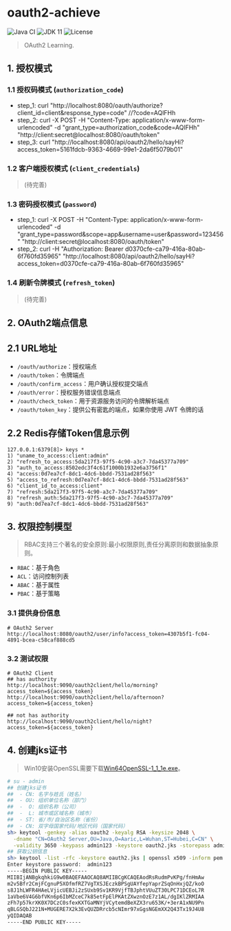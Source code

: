 # oauth2-achieve

![Java CI](https://github.com/aaric/oauth2-achieve/workflows/Java%20CI/badge.svg)
![JDK 11](https://img.shields.io/badge/JDK-11-brightgreen.svg)
![License](https://img.shields.io/badge/License-MIT-green.svg)

> OAuth2 Learning.

## 1. 授权模式

### 1.1 授权码模式 (`authorization_code`)

- step_1: curl "http://localhost:8080/oauth/authorize?client_id=client&response_type=code"  //?code=AQlFHh
- step_2: curl -X POST -H "Content-Type: application/x-www-form-urlencoded" -d "grant_type=authorization_code&code=AQlFHh" "http://client:secret@localhost:8080/oauth/token"
- step_3: curl "http://localhost:8080/api/oauth2/hello/sayHi?access_token=5161fdcb-9363-4669-99e1-2da6f5079b01"

### 1.2 客户端授权模式 (`client_credentials`)

> (待完善)

### 1.3 密码授权模式 (`password`)

- step_1: curl -X POST -H "Content-Type: application/x-www-form-urlencoded" -d "grant_type=password&scope=app&username=user&password=123456" "http://client:secret@localhost:8080/oauth/token"
- step_2: curl -H "Authorization: Bearer d0370cfe-ca79-416a-80ab-6f760fd35965" "http://localhost:8080/api/oauth2/hello/sayHi?access_token=d0370cfe-ca79-416a-80ab-6f760fd35965"

### 1.4 刷新令牌模式 (`refresh_token`)

> (待完善)

## 2. OAuth2端点信息

## 2.1 URL地址

- `/oauth/authorize`：授权端点
- `/oauth/token`：令牌端点
- `/oauth/confirm_access`：用户确认授权提交端点
- `/oauth/error`：授权服务错误信息端点
- `/oauth/check_token`：用于资源服务访问的令牌解析端点
- `/oauth/token_key`：提供公有密匙的端点，如果你使用 JWT 令牌的话

## 2.2 Redis存储Token信息示例

```redis
127.0.0.1:6379[8]> keys *
1) "uname_to_access:client:admin"
2) "refresh_to_access:5da217f3-97f5-4c90-a3c7-7da45377a709"
3) "auth_to_access:8502edc3f4c61f1000b1932e6a3756f1"
4) "access:0d7ea7cf-8dc1-4dc6-bbdd-7531ad28f563"
5) "access_to_refresh:0d7ea7cf-8dc1-4dc6-bbdd-7531ad28f563"
6) "client_id_to_access:client"
7) "refresh:5da217f3-97f5-4c90-a3c7-7da45377a709"
8) "refresh_auth:5da217f3-97f5-4c90-a3c7-7da45377a709"
9) "auth:0d7ea7cf-8dc1-4dc6-bbdd-7531ad28f563"
```

## 3. 权限控制模型

> RBAC支持三个著名的安全原则:最小权限原则,责任分离原则和数据抽象原则。

- `RBAC`：基于角色
- `ACL`：访问控制列表
- `ABAC`：基于属性
- `PBAC`：基于策略

### 3.1 提供身份信息

```text
# OAuth2 Server
http://localhost:8080/oauth2/user/info?access_token=4307b5f1-fc04-4891-bcea-c58caf888cd5
```

### 3.2 测试权限

```text
# OAuth2 Client
## has authority
http://localhost:9090/oauth2client/hello/morning?access_token=${access_token}
http://localhost:9090/oauth2client/hello/afternoon?access_token=${access_token}

## not has authority
http://localhost:9090/oauth2client/hello/night?access_token=${access_token}
```

## 4. 创建jks证书

> Win10安装OpenSSL需要下载[Win64OpenSSL-1_1_1e.exe](http://slproweb.com/products/Win32OpenSSL.html)。

```bash
# su - admin
## 创建jks证书
##  - CN: 名字与姓氏（姓名）
##  - OU: 组织单位名称（部门）
##  -  O: 组织名称（公司）
##  -  L: 城市或区域名称（城市）
##  - ST: 省/市/自治区名称（省份）
##  - CN: 双字母国家代码/地区代码（国家代码）
sh> keytool -genkey -alias oauth2 -keyalg RSA -keysize 2048 \
  -dname "CN=OAuth2 Server,OU=Java,O=Aaric,L=Wuhan,ST=Hubei,C=CN" \
  -validity 3650 -keypass admin123 -keystore oauth2.jks -storepass admin123
## 获取公钥信息
sh> keytool -list -rfc -keystore oauth2.jks | openssl x509 -inform pem -pubkey
Enter keystore password:  admin123
-----BEGIN PUBLIC KEY-----
MIIBIjANBgkqhkiG9w0BAQEFAAOCAQ8AMIIBCgKCAQEAodRsRudmPvKPg/fnHmAw
m2v5Bfr2CmjFCgnuP5XOfmfRZ7VgTXSJEczkBPSgUAYfepYaprZSqOnHxjQZ/koO
s8J1hLWFR4HAeLVjicUEBJi2zSUxb9Sv1KR9VjfTBJphtVUuZT30LPC71DCEoL7R
1aVbe6V4G6bfVKn6p6IbMZceC7k85etFpElPKAtZXwznOzE7z1AL/dgIKlZRMIAA
zFh7p57krXK0X7DCzC0sfexKXTGaMNYjVCytemdBeXZX3ru653K/+3erA1xNU9Pn
qBLGSQbJ221N+MUGERE7X2k3EvQUZDRrcb5cNImr97xGgsNGEmXX2Q43Tx19J4U8
yQIDAQAB
-----END PUBLIC KEY-----
```
